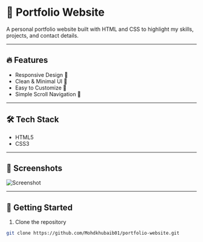 # 💼 Portfolio Website

A personal portfolio website built with HTML and CSS to highlight my skills, projects, and contact details.

---

## 🔥 Features

- Responsive Design 📱  
- Clean & Minimal UI 🎨  
- Easy to Customize 🔧  
- Simple Scroll Navigation 🚀

---

## 🛠️ Tech Stack

- HTML5
- CSS3

---

## 📸 Screenshots

![Screenshot](https://i.imgur.com/4EYdi9q.png)

---

## 🚀 Getting Started

1. Clone the repository  
```bash
git clone https://github.com/Mohdkhubaib01/portfolio-website.git
